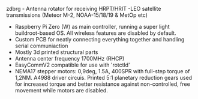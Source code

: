 zdbrg - Antenna rotator for receiving HRPT/HRIT -LEO satellite transmissions (Meteor M-2, NOAA-15/18/19 & MetOp etc)

* Raspberry Pi Zero (W) as main controller, running a super light buildroot-based OS.
  All wireless features are disabled by default.
* Custom PCB for neatly connecting everything together and handling serial communiaction
* Mostly 3d printed structural parts
*  Antenna center frequency 1700MHz (RHCP)
* EasyCommV2 compatible for use with 'rotctld'
* NEMA17 stepper motors: 0,9deg, 1.5A, 400SPR with full-step torque of 1,2NM.
  A4988 driver circuis.
  Printed 5:1 planetary reduction gears used for increased torque and better resistance
  against non-controlled, free movement while motors are disabled.
